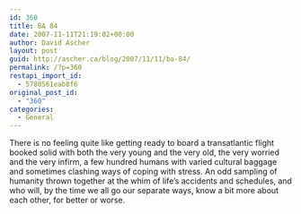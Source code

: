 ```yaml
---
id: 360
title: BA 84
date: 2007-11-11T21:19:02+00:00
author: David Ascher
layout: post
guid: http://ascher.ca/blog/2007/11/11/ba-84/
permalink: /?p=360
restapi_import_id:
  - 5780561eab8f6
original_post_id:
  - "360"
categories:
  - General
---
```

There is no feeling quite like getting ready to board a transatlantic flight booked solid with both the very young and the very old, the very worried and the very infirm, a few hundred humans with varied cultural baggage and sometimes clashing ways of coping with stress. An odd sampling of humanity thrown together at the whim of life&#8217;s accidents and schedules, and who will, by the time we all go our separate ways, know a bit more about each other, for better or worse.